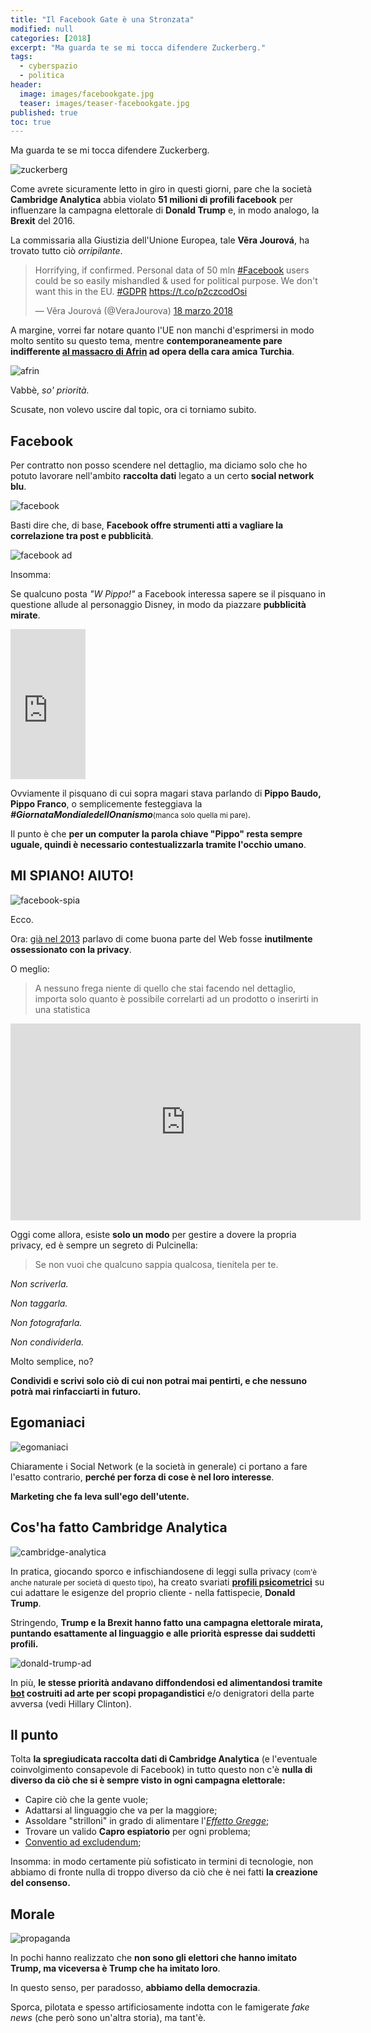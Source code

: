 ```yaml
---
title: "Il Facebook Gate è una Stronzata"
modified: null
categories: [2018]
excerpt: "Ma guarda te se mi tocca difendere Zuckerberg."
tags:
  - cyberspazio
  - politica
header:  
  image: images/facebookgate.jpg
  teaser: images/teaser-facebookgate.jpg
published: true
toc: true
---
```


Ma guarda te se mi tocca difendere Zuckerberg.

![zuckerberg](https://www.irishtimes.com/polopoly_fs/1.3431877.1521397888!/image/image.jpg_gen/derivatives/box_620_330/image.jpg)

Come avrete sicuramente letto in giro in questi giorni, pare che la società **Cambridge Analytica** abbia violato **51 milioni di profili facebook** per influenzare la campagna elettorale di **Donald Trump** e, in modo analogo, la **Brexit** del 2016.

La commissaria alla Giustizia dell'Unione Europea, tale **Věra Jourová**, ha trovato tutto ciò _orripilante_.

<blockquote class="twitter-tweet" data-lang="it"><p lang="en" dir="ltr">Horrifying, if confirmed. Personal data of 50 mln <a href="https://twitter.com/hashtag/Facebook?src=hash&amp;ref_src=twsrc%5Etfw">#Facebook</a> users could be so easily mishandled &amp; used for political purpose. We don&#39;t want this in the EU. <a href="https://twitter.com/hashtag/GDPR?src=hash&amp;ref_src=twsrc%5Etfw">#GDPR</a> <a href="https://t.co/p2czcodOsi">https://t.co/p2czcodOsi</a></p>&mdash; Věra Jourová (@VeraJourova) <a href="https://twitter.com/VeraJourova/status/975435613632651264?ref_src=twsrc%5Etfw">18 marzo 2018</a></blockquote>
<script async src="https://platform.twitter.com/widgets.js" charset="utf-8"></script>

A margine, vorrei far notare quanto l'UE non manchi d'esprimersi in modo molto sentito su questo tema, mentre **contemporaneamente pare indifferente [al massacro di Afrin](http://www.linkiesta.it/it/article/2018/03/20/la-caduta-di-afrin-e-la-prova-che-del-terrorismo-e-dei-morti-non-ce-ne/37496/) ad opera della cara amica Turchia**.

![afrin](https://kurddaily.com/wp-content/uploads/2018/01/20180122-20180122-dui0ib1x0aukqolaffe32-image45397e-image.jpg)

Vabbè, _so' priorità._ 

Scusate, non volevo uscire dal topic, ora ci torniamo subito.

## Facebook 

Per contratto non posso scendere nel dettaglio, ma diciamo solo che ho potuto lavorare nell'ambito **raccolta dati** legato a un certo **social network blu**.

![facebook](https://img.memecdn.com/welcome-to-facebook_o_1181924.jpg)

Basti dire che, di base, **Facebook offre strumenti atti a vagliare la correlazione tra post e pubblicità**.

![facebook ad](https://connecteam.com/wp-content/uploads/2017/09/1-Jh4iN2XAMmuPsKjAR-3BcA.jpeg)

Insomma: 

Se qualcuno posta _"W Pippo!"_ a Facebook interessa sapere se il pisquano in questione allude al personaggio Disney, in modo da piazzare **pubblicità mirate**.

<iframe style="width:120px;height:240px;" marginwidth="0" marginheight="0" scrolling="no" frameborder="0" src="https://rcm-eu.amazon-adsystem.com/e/cm?ref=qf_sp_asin_til&t=xabacadabra-21&m=amazon&o=29&p=8&l=as1&IS1=1&asins=B00DQBMQLG&linkId=8c53aeb98fd3497724a3be08414801d9&bc1=FFFFFF&lt1=_top&fc1=333333&lc1=0066C0&bg1=FFFFFF&f=ifr">
    </iframe>

Ovviamente il pisquano di cui sopra magari stava parlando di **Pippo Baudo, Pippo Franco**, o semplicemente festeggiava la **_#GiornataMondialedellOnanismo_**<small>(manca solo quella mi pare)</small>.

Il punto è che **per un computer la parola chiave "Pippo" resta sempre uguale, quindi è necessario contestualizzarla tramite l'occhio umano**. 

## MI SPIANO! AIUTO!

![facebook-spia](https://www.jabuka.tv/wp-content/uploads/2017/10/stalkscan-facebook-810x452.jpg)

Ecco. 

Ora: [già nel 2013](https://www.xabacadabra.github.io/2013/la-web-ossessione-per-la-privacy/) parlavo di come buona parte del Web fosse **inutilmente ossessionato con la privacy**.

O meglio: 

> A nessuno frega niente di quello che stai facendo nel dettaglio, importa solo quanto è possibile correlarti ad un prodotto o inserirti in una statistica

<iframe width="560" height="315" src="https://www.youtube.com/embed/5pFX2P7JLwA" frameborder="0" allow="autoplay; encrypted-media" allowfullscreen></iframe>

Oggi come allora, esiste **solo un modo** per gestire a dovere la propria privacy, ed è sempre un segreto di Pulcinella:

> Se non vuoi che qualcuno sappia qualcosa, tienitela per te.

_Non scriverla._

_Non taggarla._

_Non fotografarla._

_Non condividerla._

Molto semplice, no?

**Condividi e scrivi solo ciò di cui non potrai mai pentirti, e che nessuno potrà mai rinfacciarti in futuro.**

## Egomaniaci

![egomaniaci](https://socialnewsdaily.com/wp-content/uploads/2014/03/social-media-and-narcissistic-behaviors.jpg)

Chiaramente i Social Network (e la società in generale) ci portano a fare l'esatto contrario, **perché per forza di cose è nel loro interesse**.

**Marketing che fa leva sull'ego dell'utente.**

## Cos'ha fatto Cambridge Analytica

![cambridge-analytica](https://media1.s-nbcnews.com/j/MSNBC/Components/Video/201803/n_joy_cambridgeanalytica_180318_1920x1080.1200;630;7;70;5.jpg)

In pratica, giocando sporco e infischiandosene di leggi sulla privacy <small>(com'è anche naturale per società di questo tipo)</small>, ha creato svariati [**profili psicometrici**](https://it.wikipedia.org/wiki/Psicometria) su cui adattare le esigenze del proprio cliente - nella fattispecie, **Donald Trump**.

Stringendo, **Trump e la Brexit hanno fatto una campagna elettorale mirata, puntando esattamente al linguaggio e alle priorità espresse dai suddetti profili.**

![donald-trump-ad](https://domainnamewire.com/wp-content/trump-1.jpg)

In più, **le stesse priorità andavano diffondendosi ed alimentandosi tramite [bot](https://it.wikipedia.org/wiki/Bot) costruiti ad arte per scopi propagandistici** e/o denigratori della parte avversa (vedi Hillary Clinton).

## Il punto

Tolta **la spregiudicata raccolta dati di Cambridge Analytica** (e l'eventuale coinvolgimento consapevole di Facebook) in tutto questo non c'è **nulla di diverso da ciò che si è sempre visto in ogni campagna elettorale:**

- Capire ciò che la gente vuole;
- Adattarsi al linguaggio che va per la maggiore;
- Assoldare "strilloni" in grado di alimentare l'[_Effetto Gregge_](https://it.wikipedia.org/wiki/Comportamento_del_gregge);
- Trovare un valido **Capro espiatorio** per ogni problema;
- [Conventio ad excludendum](https://it.wikipedia.org/wiki/Conventio_ad_excludendum);

Insomma: in modo certamente più sofisticato in termini di tecnologie, non abbiamo di fronte nulla di troppo diverso da ciò che è nei fatti **la creazione del consenso.**

## Morale

![propaganda](https://res.cloudinary.com/dk-find-out/image/upload/q_80,w_1920,f_auto/A-rexfeatures_901040a_ts4yx2.jpg)

In pochi hanno realizzato che **non sono gli elettori che hanno imitato Trump, ma viceversa è Trump che ha imitato loro**. 

In questo senso, per paradosso, **abbiamo della democrazia**. 

Sporca, pilotata e spesso artificiosamente indotta con le famigerate _fake news_ (che però sono un'altra storia), ma tant'è.    